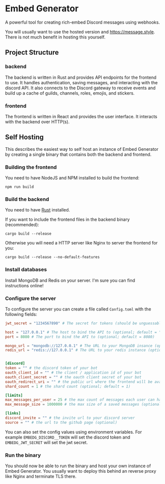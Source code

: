 # Embed Generator

A powerful tool for creating rich-embed Discord messages using webhooks.

You will usually want to use the hosted version and https://message.style. There is not much benefit in hosting this yourself.

## Project Structure

### backend

The backend is written in Rust and provides API endpoints for the frontend to use. It handles authentication, saving messages, and interacting with the discord API.
It also connects to the Discord gateway to receive events and build up a cache of guilds, channels, roles, emojis, and stickers.

### frontend

The frontend is written in React and provides the user interface. It interacts with the backend over HTTP(s).

## Self Hosting

This describes the easiest way to self host an instance of Embed Generator by creating a single binary that contains both the backend and frontend.

### Building the frontend

You need to have NodeJS and NPM installed to build the frontend:

```
npm run build
```

### Build the backend

You need to have [Rust](https://rustup.rs/) installed.

If you want to include the frontend files in the backend binary (recommended):

```
cargo build --release
```

Otherwise you will need a HTTP server like Nginx to server the frontend for you:

```
cargo build --release --no-default-features
```

### Install databases

Install MongoDB and Redis on your server. I'm sure you can find instructions online!

### Configure the server

To configure the server you can create a file called `Config.toml` with the following fields:

```toml
jwt_secret = "1234567890" # The secret for tokens (should be unguessable)

host = "127.0.0.1" # The host to bind the API to (optional; default = "127.0.0.1")
port = 8080 # The port to bind the API to (optional; default = 8080)

mongo_url = "mongodb://127.0.0.1" # The URL to your MongoDB insance (optional; default = "mongodb://127.0.0.1")
redis_url = "redis://127.0.0.1" # The URL to your redis instance (optional; default = "redis://127.0.0.1")


[discord]
token = "" # the discord token of your bot
oauth_client_id = "" # the client / application id of your bot
oauth_client_secret = "" # the oauth client secret of your bot
oauth_redirect_uri = "" # the public url where the frontend will be available (must be added on Discord as the oauth redirect uri)
shard_count = 1 # the shard count (optional; default = 1)

[limits]
max_messages_per_user = 25 # the max count of messages each user can have (optional; default = 25)
max_message_size = 1000000 # the max size of a saved messages (optional; default = ~1MB)

[links]
discord_invite = "" # the invite url to your discord server
source = "" # the url to the github page (optional)
```

You can also set the config values using environment variables. For example `EMBEDG_DISCORD__TOKEN` will set the discord token and `EMBEDG_JWT_SECRET` will set the jwt secret.

### Run the binary

You should now be able to run the binary and host your own instance of Embed Generator. You usually want to deploy this behind an reverse proxy like Nginx and terminate TLS there.
